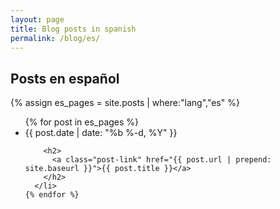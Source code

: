 ```yaml
---
layout: page
title: Blog posts in spanish
permalink: /blog/es/
---
```


## Posts en español

{% assign es_pages = site.posts | where:"lang","es" %}

  <ul class="post-list">
    {% for post in es_pages %}
      <li>
        <span class="post-meta">{{ post.date | date: "%b %-d, %Y" }}</span>

        <h2>
          <a class="post-link" href="{{ post.url | prepend: site.baseurl }}">{{ post.title }}</a>
        </h2>
      </li>
    {% endfor %}
  </ul>
